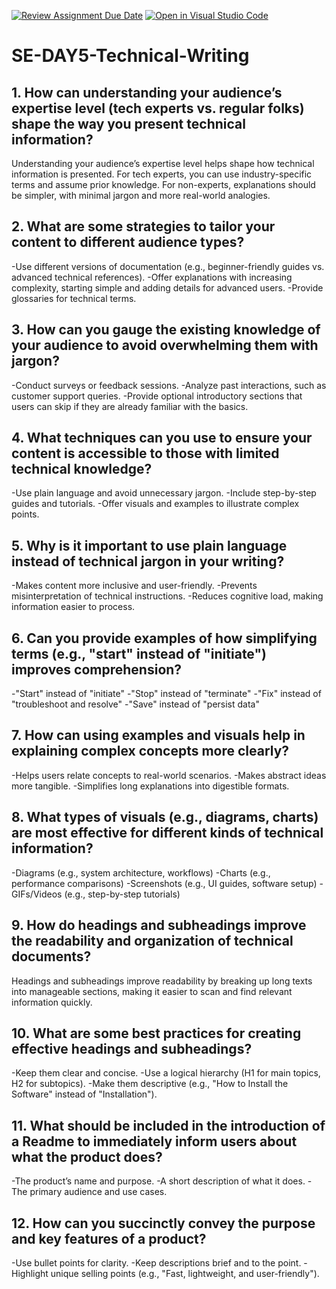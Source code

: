 [![Review Assignment Due Date](https://classroom.github.com/assets/deadline-readme-button-22041afd0340ce965d47ae6ef1cefeee28c7c493a6346c4f15d667ab976d596c.svg)](https://classroom.github.com/a/zsAR-pyY)
[![Open in Visual Studio Code](https://classroom.github.com/assets/open-in-vscode-2e0aaae1b6195c2367325f4f02e2d04e9abb55f0b24a779b69b11b9e10269abc.svg)](https://classroom.github.com/online_ide?assignment_repo_id=18769312&assignment_repo_type=AssignmentRepo)
# SE-DAY5-Technical-Writing
## 1. How can understanding your audience’s expertise level (tech experts vs. regular folks) shape the way you present technical information?
  
  Understanding your audience’s expertise level helps shape how technical information is presented. For tech experts, you can use industry-specific terms and assume prior knowledge. For non-experts, explanations should be simpler, with minimal jargon and more real-world analogies.

## 2. What are some strategies to tailor your content to different audience types?

  -Use different versions of documentation (e.g., beginner-friendly guides vs. advanced technical references).
  -Offer explanations with increasing complexity, starting simple and adding details for advanced users.
  -Provide glossaries for technical terms.

## 3. How can you gauge the existing knowledge of your audience to avoid overwhelming them with jargon?

  -Conduct surveys or feedback sessions.
  -Analyze past interactions, such as customer support queries.
  -Provide optional introductory sections that users can skip if they are already familiar with the basics.

## 4. What techniques can you use to ensure your content is accessible to those with limited technical knowledge?

  -Use plain language and avoid unnecessary jargon.
  -Include step-by-step guides and tutorials.
  -Offer visuals and examples to illustrate complex points.

## 5. Why is it important to use plain language instead of technical jargon in your writing?

  -Makes content more inclusive and user-friendly.
  -Prevents misinterpretation of technical instructions.
  -Reduces cognitive load, making information easier to process.

## 6. Can you provide examples of how simplifying terms (e.g., "start" instead of "initiate") improves comprehension?

  -"Start" instead of "initiate"
  -"Stop" instead of "terminate"
  -"Fix" instead of "troubleshoot and resolve"
  -"Save" instead of "persist data"

## 7. How can using examples and visuals help in explaining complex concepts more clearly?

  -Helps users relate concepts to real-world scenarios.
  -Makes abstract ideas more tangible.
  -Simplifies long explanations into digestible formats.

## 8. What types of visuals (e.g., diagrams, charts) are most effective for different kinds of technical information?

  -Diagrams (e.g., system architecture, workflows)
  -Charts (e.g., performance comparisons)
  -Screenshots (e.g., UI guides, software setup)
  -GIFs/Videos (e.g., step-by-step tutorials)

## 9. How do headings and subheadings improve the readability and organization of technical documents?

  Headings and subheadings improve readability by breaking up long texts into manageable sections, making it easier to scan and find relevant information quickly.

## 10. What are some best practices for creating effective headings and subheadings?

  -Keep them clear and concise.
  -Use a logical hierarchy (H1 for main topics, H2 for subtopics).
  -Make them descriptive (e.g., "How to Install the Software" instead of "Installation").

## 11. What should be included in the introduction of a Readme to immediately inform users about what the product does?

  -The product’s name and purpose.
  -A short description of what it does.
  -The primary audience and use cases.

## 12. How can you succinctly convey the purpose and key features of a product?

-Use bullet points for clarity.
-Keep descriptions brief and to the point.
-Highlight unique selling points (e.g., "Fast, lightweight, and user-friendly").
